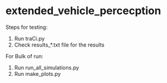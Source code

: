 # extended_vehicle_percecption
Steps for testing:
1. Run traCi.py
2. Check results_*.txt file for the results

For Bulk of run: 
1. Run run_all_simulations.py
2. Run make_plots.py 